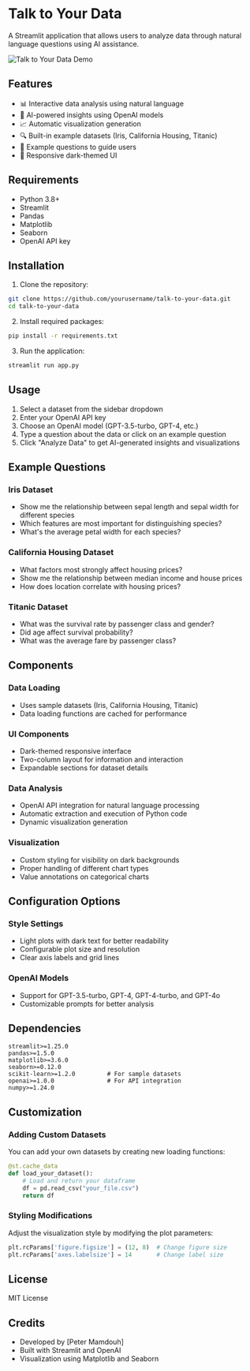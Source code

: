 # Talk to Your Data

A Streamlit application that allows users to analyze data through natural language questions using AI assistance.

![Talk to Your Data Demo](demo_screenshot.png)

## Features

- 📊 Interactive data analysis using natural language
- 🤖 AI-powered insights using OpenAI models
- 📈 Automatic visualization generation
- 🔍 Built-in example datasets (Iris, California Housing, Titanic)
- 💬 Example questions to guide users
- 📱 Responsive dark-themed UI

## Requirements

- Python 3.8+
- Streamlit
- Pandas
- Matplotlib
- Seaborn
- OpenAI API key

## Installation

1. Clone the repository:
```bash
git clone https://github.com/yourusername/talk-to-your-data.git
cd talk-to-your-data
```

2. Install required packages:
```bash
pip install -r requirements.txt
```

3. Run the application:
```bash
streamlit run app.py
```

## Usage

1. Select a dataset from the sidebar dropdown
2. Enter your OpenAI API key
3. Choose an OpenAI model (GPT-3.5-turbo, GPT-4, etc.)
4. Type a question about the data or click on an example question
5. Click "Analyze Data" to get AI-generated insights and visualizations

## Example Questions

### Iris Dataset
- Show me the relationship between sepal length and sepal width for different species
- Which features are most important for distinguishing species?
- What's the average petal width for each species?

### California Housing Dataset
- What factors most strongly affect housing prices?
- Show me the relationship between median income and house prices
- How does location correlate with housing prices?

### Titanic Dataset
- What was the survival rate by passenger class and gender?
- Did age affect survival probability?
- What was the average fare by passenger class?

## Components

### Data Loading
- Uses sample datasets (Iris, California Housing, Titanic)
- Data loading functions are cached for performance

### UI Components
- Dark-themed responsive interface
- Two-column layout for information and interaction
- Expandable sections for dataset details

### Data Analysis
- OpenAI API integration for natural language processing
- Automatic extraction and execution of Python code
- Dynamic visualization generation

### Visualization
- Custom styling for visibility on dark backgrounds
- Proper handling of different chart types
- Value annotations on categorical charts

## Configuration Options

### Style Settings
- Light plots with dark text for better readability
- Configurable plot size and resolution
- Clear axis labels and grid lines

### OpenAI Models
- Support for GPT-3.5-turbo, GPT-4, GPT-4-turbo, and GPT-4o
- Customizable prompts for better analysis

## Dependencies

```
streamlit>=1.25.0
pandas>=1.5.0
matplotlib>=3.6.0
seaborn>=0.12.0
scikit-learn>=1.2.0         # For sample datasets
openai>=1.0.0               # For API integration
numpy>=1.24.0
```

## Customization

### Adding Custom Datasets
You can add your own datasets by creating new loading functions:

```python
@st.cache_data
def load_your_dataset():
    # Load and return your dataframe
    df = pd.read_csv("your_file.csv")
    return df
```

### Styling Modifications
Adjust the visualization style by modifying the plot parameters:

```python
plt.rcParams['figure.figsize'] = (12, 8)  # Change figure size
plt.rcParams['axes.labelsize'] = 14       # Change label size
```

## License

MIT License

## Credits

- Developed by [Peter Mamdouh]
- Built with Streamlit and OpenAI
- Visualization using Matplotlib and Seaborn
